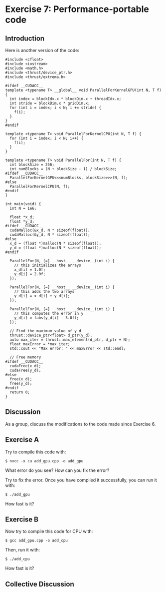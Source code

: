 # Exercise 7: Performance-portable code

## Introduction

Here is another version of the code:

```
#include <cfloat>
#include <iostream>
#include <math.h>
#include <thrust/device_ptr.h>
#include <thrust/extrema.h>

#ifdef __CUDACC__
template <typename T> __global__ void ParallelForKernelGPU(int N, T f) {
  int index = blockIdx.x * blockDim.x + threadIdx.x;
  int stride = blockDim.x * gridDim.x;
  for (int i = index; i < N; i += stride) {
    f(i);
  }
}
#endif

template <typename T> void ParallelForKernelCPU(int N, T f) {
  for (int i = index; i < N; i++) {
    f(i);
  }
}

template <typename T> void ParallelFor(int N, T f) {
  int blockSize = 256;
  int numBlocks = (N + blockSize - 1) / blockSize;
#ifdef __CUDACC__
  ParallelForKernelGPU<<<numBlocks, blockSize>>>(N, f);
#else
  ParallelForKernelCPU(N, f);
#endif
}

int main(void) {
  int N = 1e6;

  float *x_d;
  float *y_d;
#ifdef __CUDACC__
  cudaMalloc(&x_d, N * sizeof(float));
  cudaMalloc(&y_d, N * sizeof(float));
#else
  x_d = (float *)malloc(N * sizeof(float));
  y_d = (float *)malloc(N * sizeof(float));
#endif

  ParallelFor(N, [=] __host__ __device__(int i) {
    // this initializes the arrays
    x_d[i] = 1.0f;
    y_d[i] = 2.0f;
  });

  ParallelFor(N, [=] __host__ __device__(int i) {
    // this adds the two arrays
    y_d[i] = x_d[i] + y_d[i];
  });

  ParallelFor(N, [=] __host__ __device__(int i) {
    // this computes the error in y
    y_d[i] = fabs(y_d[i] - 3.0f);
  });

  // Find the maximum value of y_d
  thrust::device_ptr<float> d_ptr(y_d);
  auto max_iter = thrust::max_element(d_ptr, d_ptr + N);
  float maxError = *max_iter;
  std::cout << "Max error: " << maxError << std::endl;

  // Free memory
#ifdef __CUDACC__
  cudaFree(x_d);
  cudaFree(y_d);
#else
  free(x_d);
  free(y_d);
#endif
  return 0;
}
```

## Discussion

As a group, discuss the modifications to the code made since Exercise 6.

## Exercise A

Try to compile this code with:
```
$ nvcc -x cu add_gpu.cpp -o add_gpu
```

What error do you see? How can you fix the error?

Try to fix the error. Once you have compiled it successfully, you can run it with:
```
$ ./add_gpu
```

How fast is it?

## Exercise B

Now try to compile this code for CPU with:
```
$ gcc add_gpu.cpp -o add_cpu
```

Then, run it with:
```
$ ./add_cpu
```

How fast is it?

## Collective Discussion
